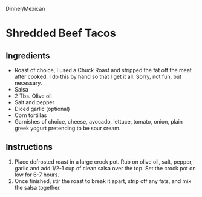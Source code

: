 Dinner/Mexican

# Shredded Beef Tacos

## Ingredients

- Roast of choice, I used a Chuck Roast and stripped the fat off the meat after cooked. I do this by hand so that I get it all. Sorry, not fun, but necessary. 
- Salsa
- 2 Tbs. Olive oil
- Salt and pepper
- Diced garlic (optional)
- Corn tortillas
- Garnishes of choice, cheese, avocado, lettuce, tomato, onion, plain greek yogurt pretending to be sour cream. 

## Instructions

1. Place defrosted roast in a large crock pot. Rub on olive oil, salt, pepper, garlic and add 1/2-1 cup of clean salsa over the top. Set the crock pot on low for 6-7 hours. 
2. Once finished, stir the roast to break it apart, strip off any fats, and mix the salsa together. 
